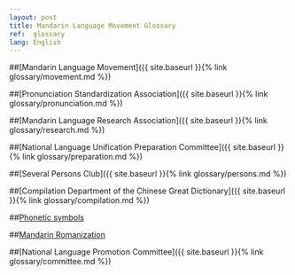 ```yaml
---
layout: post
title: Mandarin Language Movement Glossary
ref:  glossary
lang: English
---
```


##[Mandarin Language Movement]({{ site.baseurl }}{% link glossary/movement.md %})

##[Pronunciation Standardization Association]({{ site.baseurl }}{% link glossary/pronunciation.md %})

##[Mandarin Language Research Association]({{ site.baseurl }}{% link glossary/research.md %})

##[National Language Unification Preparation Committee]({{ site.baseurl }}{% link glossary/preparation.md %})

##[Several Persons Club]({{ site.baseurl }}{% link glossary/persons.md %})

##[Compilation Department of the Chinese Great Dictionary]({{ site.baseurl }}{% link glossary/compilation.md %})

##[Phonetic symbols](https://en.wikipedia.org/wiki/Bopomofo)

##[Mandarin Romanization](https://en.wikipedia.org/wiki/Gwoyeu_Romatzyh)

##[National Language Promotion Committee]({{ site.baseurl }}{% link glossary/committee.md %})
